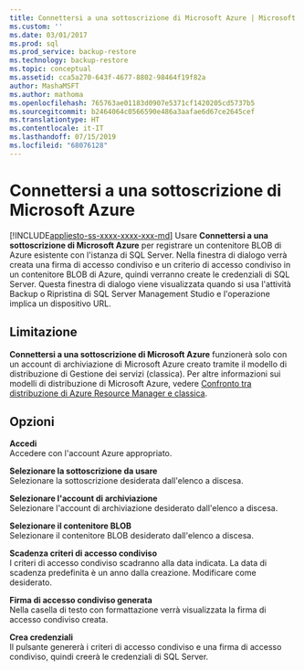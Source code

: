 ```yaml
---
title: Connettersi a una sottoscrizione di Microsoft Azure | Microsoft Docs
ms.custom: ''
ms.date: 03/01/2017
ms.prod: sql
ms.prod_service: backup-restore
ms.technology: backup-restore
ms.topic: conceptual
ms.assetid: cca5a270-643f-4677-8802-98464f19f82a
author: MashaMSFT
ms.author: mathoma
ms.openlocfilehash: 765763ae01183d0907e5371cf1420205cd5737b5
ms.sourcegitcommit: b2464064c0566590e486a3aafae6d67ce2645cef
ms.translationtype: HT
ms.contentlocale: it-IT
ms.lasthandoff: 07/15/2019
ms.locfileid: "68076128"
---
```

# <a name="connect-to-a-microsoft-azure-subscription"></a>Connettersi a una sottoscrizione di Microsoft Azure
[!INCLUDE[appliesto-ss-xxxx-xxxx-xxx-md](../../includes/appliesto-ss-xxxx-xxxx-xxx-md.md)]
Usare **Connettersi a una sottoscrizione di Microsoft Azure** per registrare un contenitore BLOB di Azure esistente con l'istanza di SQL Server.  Nella finestra di dialogo verrà creata una firma di accesso condiviso e un criterio di accesso condiviso in un contenitore BLOB di Azure, quindi verranno create le credenziali di SQL Server.  Questa finestra di dialogo viene visualizzata quando si usa l'attività Backup o Ripristina di SQL Server Management Studio e l'operazione implica un dispositivo URL.

## <a name="limitation"></a>Limitazione
**Connettersi a una sottoscrizione di Microsoft Azure** funzionerà solo con un account di archiviazione di Microsoft Azure creato tramite il modello di distribuzione di Gestione dei servizi (classica).  Per altre informazioni sui modelli di distribuzione di Microsoft Azure, vedere [Confronto tra distribuzione di Azure Resource Manager e classica](https://azure.microsoft.com/documentation/articles/resource-manager-deployment-model/).

## <a name="options"></a>Opzioni
**Accedi**     
Accedere con l'account Azure appropriato.

**Selezionare la sottoscrizione da usare**      
Selezionare la sottoscrizione desiderata dall'elenco a discesa.

**Selezionare l'account di archiviazione**  
Selezionare l'account di archiviazione desiderato dall'elenco a discesa.

**Selezionare il contenitore BLOB**   
Selezionare il contenitore BLOB desiderato dall'elenco a discesa.

**Scadenza criteri di accesso condiviso**   
I criteri di accesso condiviso scadranno alla data indicata.  La data di scadenza predefinita è un anno dalla creazione.  Modificare come desiderato.

**Firma di accesso condiviso generata**   
Nella casella di testo con formattazione verrà visualizzata la firma di accesso condiviso creata.

**Crea credenziali**   
Il pulsante genererà i criteri di accesso condiviso e una firma di accesso condiviso, quindi creerà le credenziali di SQL Server.
